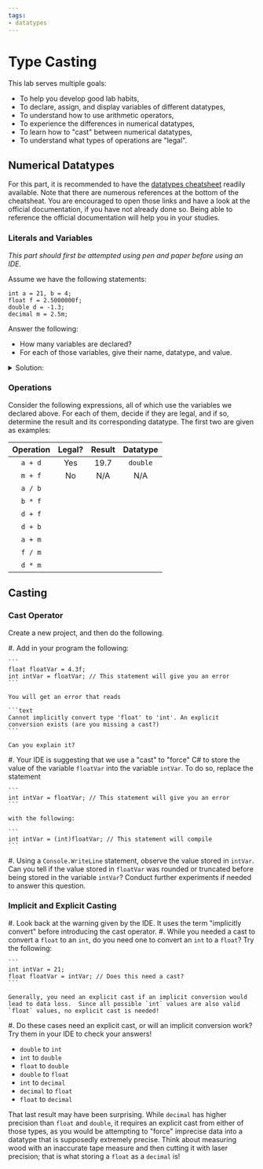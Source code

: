```yaml
---
tags:
- datatypes
---
```


#  Type Casting

This lab serves multiple goals:

- To help you develop good lab habits,
- To declare, assign, and display variables of different datatypes,
- To understand how to use arithmetic operators,
- To experience the differences in numerical datatypes,
- To learn how to "cast" between numerical datatypes,
- To understand what types of operations are "legal".

## Numerical Datatypes

For this part, it is recommended to have the [datatypes cheatsheet](./docs/programming_and_computer_usage/datatypes_in_csharp) readily available.
Note that there are numerous references at the bottom of the cheatsheat.
You are encouraged to open those links and have a look at the official documentation, if you have not already done so. Being able to reference the official documentation will help you in your studies. 

### Literals and Variables

_This part should first be attempted using pen and paper before using an IDE._

Assume we have the following statements:

```
int a = 21, b = 4;
float f = 2.5000000f;
double d = -1.3;
decimal m = 2.5m;
```

Answer the following:

- How many variables are declared?
- For each of those variables, give their name, datatype, and value.

<details><summary>Solution:</summary>
There are 5 variables.

| Name  | Datatype | Value     |
| :---: | :---:    | :---:     | 
| `a`   | `int`    | 21        |
| `b`   | `int`    | 4         |
| `f`   | `float`  | 2.5000000 | 
| `d`   | `double` | -1.3      |
| `m`   | `decimal`| 2.5       |
</details>


### Operations

Consider the following expressions, all of which use the variables we declared above. For each of them, decide if they are legal, and if so, determine the result and its corresponding datatype.  The first two are given as examples:

| Operation | Legal? | Result | Datatype |
| :---:     | :---:  | :---:  | :--:     | 
| `a + d`   | Yes    | $19.7$ | `double` |
| `m + f`   | No     | N/A    | N/A      |
| `a / b`   |        |        |          |
| `b * f`   |        |        |          |
| `d + f`   |        |        |          |
| `d + b`   |        |        |          |
| `a + m`   |        |        |          |
| `f / m`   |        |        |          |
| `d * m`   |        |        |          |

<!--
You can check your answers using an IDE: create a new project, copy the variable declarations and assignments, and  write your own statements to perform the calculations in the `Main` method.
For instance, if you want to check that the result of `a + d` is of type `double`, write something like:

```
double tempVariable1 = a + d;
Console.WriteLine($"The value of d+f is {tempVariable1}");
int tempVariable2 = a + d; // This line should give you an error.
```

There has to be a better way!
https://stackoverflow.com/questions/11634079/how-can-i-get-the-data-type-of-a-variable-in-c
Check the actual type!
-->

## Casting

### Cast Operator

Create a new project, and then do the following.

#. Add in your program the following:

    ```
    float floatVar = 4.3f;
    int intVar = floatVar; // This statement will give you an error
    ```

    You will get an error that reads

    ```text
    Cannot implicitly convert type 'float' to 'int'. An explicit conversion exists (are you missing a cast?)
    ```

    Can you explain it?

#. Your IDE is suggesting that we use a "cast" to "force" C# to store the value of the variable `floatVar` into the variable `intVar`.
To do so, replace the statement

    ```
    int intVar = floatVar; // This statement will give you an error
    ```

    with the following:

    ```
    int intVar = (int)floatVar; // This statement will compile
    ```

#. Using a `Console.WriteLine` statement, observe the value stored in `intVar`.
Can you tell if the value stored in `floatVar` was rounded or truncated before being stored in the variable `intVar`?
Conduct further experiments if needed to answer this question.

### Implicit and Explicit Casting

#. Look back at the warning given by the IDE. It uses the term "implicitly convert" before introducing the cast operator.
#. While you needed a cast to convert a `float` to an `int`, do you need one to convert an `int` to a `float`?  Try the following:

    ```
    int intVar = 21;
    float floatVar = intVar; // Does this need a cast?
    ```

    Generally, you need an explicit cast if an implicit conversion would lead to data loss.  Since all possible `int` values are also valid `float` values, no explicit cast is needed!

#. Do these cases need an explicit cast, or will an implicit conversion work?  Try them in your IDE to check your answers!

- `double` to `int`
- `int` to `double`
- `float` to `double`
- `double` to `float`
- `int` to `decimal`
- `decimal` to `float`
- `float` to `decimal`

That last result may have been surprising.  While `decimal` has higher precision than `float` and `double`, it requires an explicit cast from either of those types, as you would be attempting to "force" imprecise data into a datatype that is supposedly extremely precise. Think about measuring wood with an inaccurate tape measure and then cutting it with laser precision; that is what storing a `float` as a `decimal` is!
